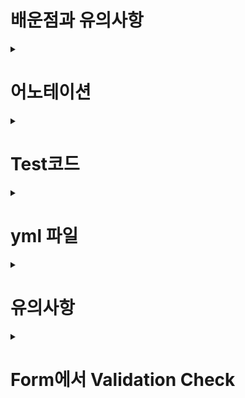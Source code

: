 # 배운점과 유의사항
<details>

<summary> <h1>어노테이션 </h1> </summary>

#### @PersistenceContext

이 어노테이션이 있으면 EntityManager가 주입된다.
      build.gradle의 jpa보고 yml 파일 읽어서 설정된 대로 만들어서 DI 해줌.
      EntityManger 객체는 JPA에서 CRUD를 호출하는 기능
     
```java
   @Repository
public class MemberRepository {

    /*이 어노테이션이 있으면 EntityManager가 주입된다.
      jpa보고 yml 파일 읽어서
     */
    @PersistenceContext
    private EntityManager em;
```
#### @Embeddable (내장타입 대상 클래스의 상단) @Embedded (내장타입을 사용하는 객체의 변수 설정 위)

Jpa의 내장타입이란 뜻입니다. Jpa에서 domain 생성시 경우에 따라 안에 들어가는 POJO객체

```java
@Embeddable//jpa의 내장타입이란 뜻
@Getter @Setter
public class Address {

    private String city;
    private String street;
    private String zipcode;

}




@Entity
@Getter @Setter
public class Member {

    @Id @GeneratedValue
    @Column(name = "member_id")
    private Long id;

    private String name;

    @Embedded//둘 중 하나만 있어도 됨
    private Address address;

    private List<Order> orders = new ArrayList<>();//
}


```

#### @Inheritance(strategy = InheritanceType.SINGLE_TABLE) (strategy = InheritanceType.JOINED) (strategy = InheritanceType.TABLE_PER_CLASS)
```java
/*
* /strategy  join이 제일 정교, single 다 때려박기, table_per_class 상속받는 테이블마다 전부 생성
*/
@Entity
@Inheritance(strategy = InheritanceType.TABLE_PER_CLASS)/
@Getter @Setter
public abstract class Item {//상속관계 전략을 심어줘야한다. (여긴 Single Table)

    @Id @GeneratedValue
    @Column(name = "item_id")
    private Long id;

    private String name;
    private int price;
    private int stockQuantity;
}
```

#### @OneToMany(mappedBy = "FK가 있는 다수에서 선언된 field명") 
       @OneToMany(mappedBy = "car")
> ( Car car(1)  ----  ArrayList<Tire> list - 타이어(*) , Member(1) - Order(*) 1 대 다에서 종속을 의미")

```java
@Entity
@Getter @Setter
public class Member {

    @Id @GeneratedValue
    @Column(name = "member_id")
    private Long id;

    private String name;

    @Embedded
    private Address address;

    @OneToMany(mappedBy = "member")//order Table에 있는 member 필드에 매핑된거야.
    //내가 매핑을 하는애가 아니고 나는 매핑된 거울일 뿐이야. (읽기 전용)
    private List<Order> orders = new ArrayList<>();
}
```

#### @DiscriminatorColumn(name = "dtype") -> @DiscriminatorValue("M")
      구현체와 상속받아 사용되는 Entity간의 구별
```java
      
@Entity
@Inheritance(strategy = InheritanceType.TABLE_PER_CLASS)//strategy =  제일 정교 single 다 때려박기
@DiscriminatorColumn(name = "dtype")
@Getter @Setter
public abstract class Item {//상속관계 전략을 심어줘야한다. (여긴 Single Table)

    @Id @GeneratedValue
    @Column(name = "item_id")
    private Long id;

    private String name;
    private int price;
    private int stockQuantity;
}

      
      
      
@Entity
@Getter @Setter
@DiscriminatorValue("M")
public class Movie extends Item {

    private String director;
    private String actor;
}

```
      
#### @Enumerated(EnumType.STRING) (EnumType.ORDINAL) 
```java
 //Enum Type에서 String 상태값으로 바로 들어가는 것. / 숫자로 연계되서 상태값으로 들어가는것 (1,2 이렇게) 가급적 사용 X(중간에 상태 하나 추가되면망함)
      
      @Entity
@Getter @Setter
public class Delevery {
    @Enumerated(EnumType.STRING)
    private DeliveryStatus status; //READY, COMP
}


```
      
#### @OneToOne
      
     1대1 매핑이라 더 자주 쓰이는 Table에 FK를 놓는다. (어디다 놔도 가능한데 가급적)
     연관관계 주인을 FK에 가까이에 있는 자주쓰이는 Table을 주인으로 둔다.
      
```java
      
@Entity
@Table(name = "orders")
@Getter
@Setter
public class Order {

    @OneToOne
    @JoinColumn(name = "delivery_id")
    private Delevery delevery;
}//FK를 가지고 있는 주인. JoinColumn으로 delivery_id 연결해놓는다.
      
@Entity
@Getter @Setter
public class Delevery {

    @OneToOne(mappedBy = "delevery")
    private Order order;

}//종속관계가 되어버린 Delivery는 mappedBy로 Order의 수정에 의해서만 수정되는 거울로 만들어놓는다.

      
```
      
#### @Transactional()
>JPA의 Data 변경 모든 동작들은 @Transactional()안에서 이루어져야 LAZY 로딩 등의 동작들이 작동한다.
>주로 Spring  로직이 많이 사용되었으니 javax의 Transactional보단 spring의 Transactional이 더 사용할 수 있는 도구 개수가 많다.
```java
   @Transactional
public class MemberService {

```
      
> 읽기(select)에는 가급적이면 @Transaction(readOnly = true)를 넣어주면 좋다.      
> 영속성 컨텍스트를 flush안하고 dirtyCheck을 안하고 db에 따라서는 읽기 전용 Transaction에 대한 이점이 있어서 리소스가 덜 사용 되기도 한다.
> 메서드에 설정해줌      
```java
    @Transactional(readOnly = true)
    public List<Member> findMembers() {
        return memberRepository.findAll();
    }

```   
#### @XtoOne  fetchType EAGER to LAZY
> 필수! X to One 어노테이션들은 fetchType이 EAGER (자신 객체 불러올때 (XtoOne)으로 연관지어진 객체들 즉시 모두 가져오는것) 으로 설정되어있다.
> 이론상 가져오는 상대방은 1개의 객체라 즉시 불러오는게 합리적인것 처럼 보이나, 실상 JPQL로 불러올 때, select문으로 가져오기 때문에, 100개의 Many 진영의 객체를 가져온다면
> 각 1개를 가져올때마다 단문의 쿼리를 100번씩 수행할 수도 있다. (one쪽의 전체 select) 필수적으로 X to One으로 매칭된 애들은 fetchType을 LAZY로 수정해줘야한다.
   
> EX)
```java
      
     @OneToOne(mappedBy = "delevery", fetch = FetchType.LAZY)
    private Order order; 
      
    @ManyToOne(fetch = FetchType.LAZY)
    @JoinColumn(name = "item_id")
    private Item item;

    @ManyToOne(fetch = FetchType.LAZY)
    @JoinColumn(name = "order_id") //One의 참조키의 원래 column명
    private Order order;  
      
```
    
   
> X to Many에서 원래는 persist(orderItemA),persist(orderItemB),persist(orderItemC), persist(order)
> orderItems 위에 cascade = CascadeType.ALL 타입을 붙이면 persist(order)만 해도 orderItem들이 종속적으로 persist가 된다.
  
```java
    @OneToMany(mappedBy = "order", cascade = CascadeType.ALL)
    private List<OrderItem> orderItems = new ArrayList<>();
```
#### Autowired 대체 생성자 만들기
> //field에 final 변수가 있는 애들의 생성자를 만들어준다.   
```java
//1.기본 Autowired
@Service
@Transactional
public class MemberService {

    @Autowired
    private MemberRepository memberRepository;
      
      
//2.Setter 만들고 그 위에 @Autowired
    private MemberRepository memberRepository;
    
    @Autowired
    public void setMemberRepository(MemberRepository memberRepository) {
        this.memberRepository = memberRepository;
    }
//한번 MemberService가 생성되고 컴파일 시점에 setter가 실행되어서 레포지토리가 변경될 수 있기때문에 비추
      
      
      
//3.Constructor
public class MemberService {


private MemberRepository memberRepository;

public MemberService(MemberRepository memberRepository) {
  this.memberRepository = memberRepository;
}
//클래식한 좋은 방법이다. Spring 버전이 업그레이드되면서 생성자가 한개라면, 굳이 @Autowired 어노테이션을 붙이지 않아도 자동으로 주입해준다.
      

//4.Lombok 사용
      
      //4-1.@AllArgsConstructor
      @AllArgsConstructor
      public class MemberService {
         private MemberRepository memberRepository;
      }
      //기본 생성자를 대신 만들어준다.
      
      //4-2.@RequiredArgsConstructor
      @RequiredArgsConstructor
      public class MemberService {
          private final MemberRepository memberRepository;
      }
      //제일 best, final이 달린 아이들의 Constructor만 만들어준다.
```
> 변수에 final을 붙이면, Test시에 직접 객체를 주입해주지 않으면 오류가 나서 Test하기도 쉽다. 관리가 더 용이해짐.  
      
#### @NoArgsConstructor(access = AccessLevel.PROTECTED)
> 객체의 연관관계에 맞춰서 create 메서드를 작성해놨을 때, 남들이 기본 Constructor로 new 할 경우 생성 관리가 힘들어진다.
> new로 객체 생성을 막아주기 위해 기본 생성자를 protected로 표시 (new로 생성하지 말고 작성해둔 메서드로 하라고 암묵적인 합의)
```java
@NoArgsConstructor(access = AccessLevel.PROTECTED)
public class Order {
          //==생성 메서드==//
    public static Order createOrder(Member member, Delivery delivery, OrderItem... orderItems) {
        Order order = new Order();
        order.setMember(member);
        order.setDelivery(delivery);
        for (OrderItem orderItem : orderItems) {
            order.addOrderItem(orderItem);
        }
        order.setStatus(OrderStatus.ORDER);
        order.setOrderDateTime(LocalDateTime.now());
        return order;
    }

}
      
// Order order = new Order(); 
```

#### Controller와 Form 주고받기에 사용되는 @
> @PathVariable, @ModelAttribute
> ex(item 리스트 수정 btn -> item 수정 Form -> 수정 완료 -> 다시 itemList)
```html
 <tr th:each="item : ${items}">
                <td th:text="${item.id}"></td>
                <td th:text="${item.name}"></td>
                <td th:text="${item.price}"></td>
                <td th:text="${item.stockQuantity}"></td>
                <td>
                    <a href="#" th:href="@{/items/{id}/edit (id=${item.id})}" 
                       <!-- th:href로 "@{/items/{id}/edit(id=${item.id})}" item의 id 값으로 get 요청 -->
                       class="btn btn-primary" role="button">수정</a>
                </td>
            </tr>      
```
> 수정버튼 클릭시 localhost:3001/items/300/edit 요청
```java
   /**
     * 상품 수정
     */
      //@PathVariable 이 달려있는 인자의 이름으로 URI 를 확인하여 값을 할당하고 있다.
      //localhost:3001/items/300/edit 요청 시, updateItemForm의 itemId로 300 할당
    @GetMapping("/items/{itemId}/edit")
    public String updateItemForm(@PathVariable("itemId") Long itemId, Model model) {
        Book item = (Book) itemService.findOne(itemId);

        BookForm bookForm = new BookForm();
        bookForm.setId(item.getId());
        bookForm.setName(item.getName());
        bookForm.setPrice(item.getPrice());
        bookForm.setStockQuantity(item.getStockQuantity());
        bookForm.setAuthor(item.getAuthor());
        bookForm.setIsbn(item.getIsbn());
        model.addAttribute("form", bookForm);
        return "items/updateItemForm";
    }      
``` 
> db에서 id에 해당하는 ITEM 가져와서 updateItemForm에 뿌려줌 (여전히 localhost:3001/items/300/edit)   

```html
<form th:object="${form}" method="post">
        <!-- id -->
        <input type="hidden" th:field="*{id}" />   
<button type="submit" class="btn btn-primary">Submit</button>
    </form>      
```      
> 그냥 해당 localhost:3001/items/300/edit 에 post 방식으로 재요청
```java
     /**
     * 상품 수정 완료
     */
    @PostMapping("/items/{itemId}/edit")
    public String updateItem(@ModelAttribute("form") BookForm form) {
        Book book = Book.createBook(form.getName(), form.getPrice(), form.getStockQuantity(), form.getAuthor(), form.getIsbn());
        book.setId(form.getId());
        itemService.saveItem(book);
        return "redirect:/items";
    }      
``` 
> itemService에 saveItem에 기존 id가 있는지 없는지 check해서 없으면 merge, item리스트로 red   
> @ModelAttribute("form") BookForm form 은, BookForm class의 변수들을localhost:3001/items/300/edit 에 post 방식으로 넘어온 request 변수들과
> 자동 Binding 해줘서 채운 뒤, Controller에서 사용하게 하고, 이후 추가적으로 return 될 View 단에서도 "form.Id" 식의 이름으로 사용가능하게 한다.
</details>      

<details>

<summary> <h1>Test코드 </h1> </summary>

#### @RunWith(SpringRunner.class) - 스프링과 관련된 것으로 테스트할거란 표시
#### @Transactional - 테스트코드 위에 씌이면 자동 Rollback (없으면 에러)
(drop table -> yml에서
                  jpa:
                    hibernate:
                      ddl-auto: create  설정으로 매번 새로 create -> insert) 
#### @Rollback(value = false) 하면 Rollback 설정 제거

```java
@RunWith(SpringRunner.class)//스프링과 관련된 것으로 테스트할거야
@SpringBootTest
public class MemberRepositoryTest {

    @Autowired
    MemberRepository memberRepository;

    @Test
    @Transactional//testCase에 있으면 rollback을 시킵니다.
    @Rollback(value = false)
    public void testMember() throws Exception {
     //testCode
    }
```

#### Test에서 insert 등 쿼리가 날아가지 않는 경우
> 방법 1. EntityManager를 Test 자바에서 @Autowired로 받아, flush 해준다.
> 방법 2. @Transaction이 자동으로 Rollback해주는걸 해당 메서드 위에 @Rollback(value = false)를 올려 롤백 취소를 해본다.
```java
   @Test
    public void 회원가입() throws Exception {
        //given
        Member member = new Member();
        member.setName("kim");

        //when
        Long savedId = memberService.join(member);

        //then
        entityManager.flush();
        Assert.assertEquals(member, memberService.findOne(savedId));
        /*
        //@Transactional 같은 트랜잭션에서 같은 Entity , ID값이 같으면 같은 영속성 Context에서 똑같이
        //관리가 되기 때문에 가능한 Test이다.
        실행시키면 select문만 나오는데,
        persist를 한다고 해서 DB에 Insert를 바로 하는 것이 아니다.
        database 트렌잭션이 commit될 때, 한번에 query 실행한다.
        @Transactional은 자동 rollback이므로, JPA 판단상 쿼리를 flush하지 않아
        insert문 안나간다. (영속성 context에서만 관리됨)
         */

    }
         */
      
```

#### 예외 발생 Test하기 (ex 중복 회원 가입)
< 예상되는 Exception class를 @Test의 expected옵션으로 넣어준다. (try,catch 코드 대신 사용가능)
< 그냥 오류없이 지나가버리고 성공이라 띄우는 것을 방지하기 위해 Assert의 fail 메서드를 사용해준다. 
< (해당 지점까지 오면 안된다는 것을 의미함. 오면 Test실패)                                                             
```java
      @Test(expected = IllegalStateException.class)
    public void 중복_회원_예외() throws Exception {
        //given
        Member mem1 = new Member();
        mem1.setName("kim");
        Member mem2 = new Member();
        mem2.setName("kim");
        //when
        memberService.join(mem1);
        memberService.join(mem2);
        /*try {
            memberService.join(mem2);
        }catch (IllegalStateException e){
            return;
        }*/
        //then
        Assert.fail("여기까지 오면 실패임, 위에서 예외가 터져서 빠져야한다.");
        /*
         *Assert
         */
    }
```

     
#### memory DB로 Test하기
> test에 resources dir를 만들고 application.yml로 db나 포트 등 설정을 따로 생성해준다.
> test에 있는 파일들은 최우선적으로 test 하위에 있는 application.yml을 먼저 찾는다.
![image](https://user-images.githubusercontent.com/37995817/151693328-60ce3bd0-1f7e-40af-a032-d5f4f92e0398.png)
### logging

-기본적으로 hibernate의 type을 trace로 설정해준다.

```yml
logging:
  level:
    org.hibernate.SQL: debug
    org.hibernate.type: trace //trace 추가해줌

```
-p6spy(외부 라이브러리)
 작동 순서
 
      1.DataSource를 래핑하여 프록시를 만듭니다.
      
      2.쿼리가 발생하여 JDBC가 ResultSet 을 반환하면 이를 만들어둔 프록시가 가로챕니다.
      
      3.내부적으로 ResultSet의 정보를 분석하고 p6spy의 옵션을 적용합니다.
      
      4.Slf4j 를 사용해 로깅합니다.
      
출처 : https://backtony.github.io/spring/2021-08-13-spring-log-1/

</details>

<details>

<summary> <h1>yml 파일 </h1> </summary>      



```yml
spring:
  datasource: //db설정
    url: jdbc:h2:tcp://localhost/~/jpashop
    username: sa
    password:
    driver-class-name: org.h2.Driver

  jpa:
    hibernate:
      ddl-auto: create  //db 자동으로 drop, create (매번)
    properties:
      hibernate:
        format_sql: true  //sql을 표기

logging.level:
  org.hibernate.SQL: debug //debug모드로 sql을 log 찍어준다.

server:
  port: 9091

```

</details>      
      
<details>
<summary> <h1>유의사항 </h1> </summary>
      
#### //==연관관계 메서드==//

> 양방향 관계에 있는 Entity끼리 자바에서도 활용하기 위해서 set 할 때 ,원자적으로 기능을 묶어서 더 편리하게 사용하는 것 (실수 방지차원도 있음)
```java
    
    @JoinColumn(name = "member_id")//포린키
    private Member member;
      
    public void setMember(Member member){
       this.member = member;
       member.getOrders().add(this);
    }

    /*
    public static void main(String[] args){
    Member member = new Member();
    Order order = new Order();
    
    order.setMember(member);
    //member.getOrders().add(order);의 코드를 실수로 빼먹을 수 있기 때문에 원자적으로 묶는 것
    }
     */
  
    @OneToMany(mappedBy = "order", cascade = CascadeType.ALL) //order Item의 order와 mappedBy
    private List<OrderItem> orderItems = new ArrayList<>();

      
      public void addOrderItem(OrderItem orderItem) {
        orderItems.add(orderItem);
        orderItem.setOrder(this);
    }
```

#### 도메인 모델 패턴 vs 트랜잭션 스크립트 패턴

> 도메인 모델 패턴 : 대부분의 비즈니스 로직이 엔티티에 있어서, 서비스계층은 단순히 에티티에 필요한 요청을 위임하는 역할만 하는 것

```java
      
//오더 서비스에서 주문 취소 로직이다. 단순히 order Entity에 이미 구현된 cancel을 호출하는 일   @Entity
@Table(name = "orders")
@Getter
@Setter
@NoArgsConstructor(access = AccessLevel.PROTECTED)
public class Order {   
//==비즈니스 로직==//
/**
* 주문 취소
*/
public void cancel(){
  if (delivery.getStatus() == DeliveryStatus.COMP) {
      throw new IllegalStateException("이미 배송완료된 상품은 취소가 불가능합니다.");
  }

  this.setStatus(OrderStatus.CANCEL);
  for (OrderItem orderItem : orderItems) {
      orderItem.cancel();
  }
} 
}
      
@Service
@Transactional(readOnly = true)
@RequiredArgsConstructor
public class OrderService {
      
          @Transactional
    public void cancelOrder(Long orderId) {
        //주문 엔티티 조회
        Order order = orderRepository.findOne(orderId);
        //주문 취소
        order.cancel();
        //JPA가 변경 내역을 감지해서 database에 update쿼리를 날려준다.
        //order status, orderItem들의 stock update
    }
}
```

> 트랜잭션 스크립트 패턴 : 엔티티에는 비즈니스 로직이 거의 없고, 서비스 계층에서 대부분의 비즈> > 니스 로직을 처리하는 것 (기존 패턴)


#### 예외처리

```java
      
      package jpabook.jpashop.exception;
public class NotEnoughStockException extends RuntimeException {
 public NotEnoughStockException() {
 }
 public NotEnoughStockException(String message) {
 super(message);
 }
 public NotEnoughStockException(String message, Throwable cause) {
 super(message, cause);
 }
 public NotEnoughStockException(Throwable cause) {
 super(cause);
 }
}
```
      
      
#### //== JPA에서 기존 엔티티의 값을 수정하는 방법(부제 : 왜 em.merge() 사용을 지양해야하는가)

> 준영속Entity의 경우 (준영속Entity는 em.find를 한 것이 아닌, DB에는 존재하지만 순간적으로 자바에서 객체로만 관리되어져 EntitnyManager 1차캐시에 등록X 객체   > Update할 경우 2가지 방법이 존재한다.
> 1. 변경 감지를 수동으로 사용하는 법 (영속 Entitny로 등록해줘서 dirtyChecking으로 수정되게 하는 법)
> 2. 직접 merge()를 사용하는 법이다.
> 결과적으로 말하자면 merge 사용은 지양해야한다.      
> 변경 감지는 따로 updateMethod를 파서 해당 id로 em.find를 시켜 영속성을 만들어 1차캐시에 저장하고, 이후 그 객체를 변경해주면 이후 tx 커밋시에 자동 등록된다.
> merge도 이와 비슷한 맥락인데, 1차 캐시에서 찾다가 없으면 db에서 꺼내온다. 여기서 영속성이 생기고, 이후 찾아온 객체에 merge(parameter)로 받은 파라미터에서
> 모조리 set 해주어 변경감지가 되게 만들어준다.
> 그런데 문제는 param에 넘기는 객체에 특정 변수의 값이 없을 경우, null로 update한다. 따라서 merge에 보내는 변경을 원하는 param 객체에는 
> 변경을 원하는 변수를 제외한 모든 기존 변수의 값이 setting 되어있는 상태여야 한다.
> 위험하니까 그냥 스스로 변경감지를 만들도록 하자. 

> 결론 : Update한답시고 어설프게 Controller에서 객체 new 하지말고, service에서 find해서 merge 대신 변경감지로 update치자.
> 트랜잭션이 있는 서비스 계층에 식별자 (`id`)와 변경할 데이터를 명확하게 전달하자(파라미터 or dto)    
> * 수동 set set 으로 하는게 좋다.      
      
```java
 @Test
    public void updateTest() throws Exception {
        Book book = em.find(Book.class, 1L);
        book.setName("asdfasd");

        //변경감지 == dirty checking
        //em.find시에 해당 book을 영속성 관리하고,
        //book의 Name 변경을 감지해서 추후 flush()시에 변경해준다.

        /**
         * but, 준영속 엔티티인경우 문제가 된다.
         * 실재로 DB에 갔다 와서, 영속성 컨텍스트가 더는 관리하지 않는 엔티티
         *  DB에 한번 저장되어 식별자가 존재한다. 임의로 만들어낸 엔티티도 기존 식별자를 가지고
         * 있으면 준영속 엔티티로 볼 수 있다.
         *  ex Book book = new Book();
         *  book.setId(form.getId(); 등으로 생성되면, DB엔 있지만 EntityManager가 모르는 아이
         */

        /**
         * 이런 준영속 Entiy를 수정하는 2가지 방법
         * 1.변경 감지를 사용하는 법
         * @Transactional
         *     public void updateItem(Long itemId, Book param) {
         *         Item findItem = itemRepository.findOne(itemId);
         *         findItem.setPrice(param.getPrice());
         *         findItem.setName(param.getName());
         *         findItem.setStockQuantity(param.getStockQuantity());
         *
         *     }
         * 2. merge를 사용하는것(비추)
         * Book book = new Book();
         * book.setId(form.getId();
         * em.merge(item);
         *
         * merge 동작 순서
         * 1.merge(파라미터) 파라미터로 넘어온 준영속엔티티 식별자 값으로 1차 캐시에서 Entity를 조회한다
         * 2.만약 1차 캐시에서 엔티티가 없으면 db에서 조회, 1차캐시에 저장
         * 3. 조회한 영속 엔티티에 파라미터로 받은 값을 채워 넣는다. (여기서 변경된 값 set)
         * 4. 영속 상태인 채워진 엔티티를 return 한다.
         * 5. 결과적으로 영속상태의 수정된 Entity가 나중에 flush될 때 dirtyChecking이 된다.
         *
         * * why? 사용하지 말라고 하는 것인가?
         *         위에 변경감지법과 똑같은 코드다.
         *         결국 id로 찾아서 parameter로 merge에 넘긴 값으로
         *         찾아온 것의 값을 다 바꿔치기한 뒤, 변경 감지 시키는 법이다.
         *
         *  기존 merge의 Param으로 넣은 것과, merge()가 return한 객체는 다른 객체다.
         *  주의 !// 병합을 사용하면 모든 속성을 교체한다.
         *  병합시 param으로 넘긴 값으로 모두 갈아치워서 update치기 때문에,
         *  param으로 넘긴 객체에 값이 없으면 tx commit시에 null로도 교체가 된다.
         *  안됨 안됨!!
         *
         * 결론 : Update한답시고 어설프게 Controller에서 객체 new 하지말고, service에서 find해서 merge 대신 변경감지로 update치자.
         * 수동 set set 으로 하는게 좋다.
        * /
    }      
      
```      
      
   
      
      
</details>
      
<details>

<summary> <h1>Form에서 Validation Check </h1> </summary>

#### Controller 단에서 처리
> @Valid는 MemberForm객체에 선언된 각종 제약조건 ex)@NotNull 등을 체크해준다.
> 이후 후미에 BindingResult 객체를 받으면 그 객체로 결과들을 담아주는데,
> 오류가 있다면, 결과를 담아 다시 Form으로 넘겨 thymeleaf로 처리해서 Form에서 오류 자체 메세지를 출력할 수 있다.
```java
@Controller
@RequiredArgsConstructor
public class MemberController {
      
@PostMapping("/members/new")
    public String create(@Valid MemberForm form, BindingResult result) {

        if (result.hasErrors()) {
            return "members/createMemberForm";
        }
        Address address = new Address(form.getCity(), form.getStreet(), form.getZipcode());

        Member member = new Member();
        member.setName(form.getName());
        member.setAddress(address);

        memberService.join(member);
        return "redirect:/";
    }    

}
      
```
```java
@Getter @Setter
public class MemberForm {

    @NotEmpty(message = "회원 이름은 필수 입니다.") //@Valid가 처리해줄 조건 어노테이션
    private String name;

    private String city;
    private String street;
    private String zipcode;
}
      
```
```html
<!DOCTYPE HTML>
<html xmlns:th="http://www.thymeleaf.org">
<style>
 .fieldError {
 border-color: #bd2130;
 }
</style>
<body>
<div class="container">
  <div th:replace="fragments/bodyHeader :: bodyHeader"/>
  <form role="form" action="/members/new" th:object="${memberForm}"
        method="post">
    <div class="form-group">
      <label th:for="name">이름</label>
      <input type="text" th:field="*{name}" class="form-control"
             placeholder="이름을 입력하세요"
             th:class="${#fields.hasErrors('name')}? 'form-control <!-- 여기서 BindingResult를 가져와서 fields.hasErrors 식으로 처리 가능하다. -->
fieldError' : 'form-control'">                                     <!-- 오류나면 border를 빨갛게 두르게 css style 적용해서 class 선언해줌 -->
      <p th:if="${#fields.hasErrors('name')}"                      <!-- th:if 만약 name문의 @NotNull 조건이 @Valid에서 오류로 잡히면, BindingResult를 fields로 불러 오류가 있다고 -->
         th:errors="*{name}">Incorrect date</p>                    <!-- 판단이 될 것이고, th:errors="*{name}"이 MemberForm에 미리 선언해둔 message를 담아 출력해준다. --> 
    </div>                                                         <!-- @NotEmpty(message = "회원 이름은 필수 입니다.") -->
</body>
</html>      
```
      
![image](https://user-images.githubusercontent.com/37995817/152294021-0d062093-f49d-4e01-85d5-2331640d915a.png)

> 장점 : MemberForm 객체에 이미 도시나 적혀있는 우편번호들이 저장이 유지가 되어있기 때문에,   
> 다시 Controller를 갔다 와서 name을 Validation했다고 해서 기존 유저가 적어놓은 내용은 그대로 > 유지가 된다.
</details>
